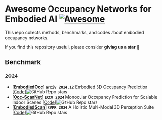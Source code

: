 # Awesome Occupancy Networks for Embodied AI  [![Awesome](https://cdn.rawgit.com/sindresorhus/awesome/d7305f38d29fed78fa85652e3a63e154dd8e8829/media/badge.svg)](https://github.com/sindresorhus/awesome)
This repo collects methods, benchmarks, and codes about embodied occupancy networks.

If you find this repository useful, please consider  **giving us a star** 🌟

## Benchmark

### 2024
- [[**EmbodiedOcc**](https://arxiv.org/pdf/2412.04380.pdf)] **`arxiv 2024.12`** Embodied 3D Occupancy Prediction [[Code](https://github.com/YkiWu/EmbodiedOcc)]![GitHub Repo stars](https://img.shields.io/github/stars/YkiWu/EmbodiedOcc)
- [[**Occ-ScanNet**](https://arxiv.org/pdf/2407.11730.pdf)] **`ECCV 2024`** Monocular Occupancy Prediction for Scalable Indoor Scenes [[Code](https://github.com/hongxiaoy/ISO)]![GitHub Repo stars](https://img.shields.io/github/stars/hongxiaoy/ISO)
- [[**EmbodiedScan**](https://arxiv.org/pdf/2312.16170.pdf)] **`CVPR 2024`** A Holistic Multi-Modal 3D Perception Suite  [[Code](https://github.com/OpenRobotLab/EmbodiedScan)]![GitHub Repo stars](https://img.shields.io/github/stars/OpenRobotLab/EmbodiedScan)
